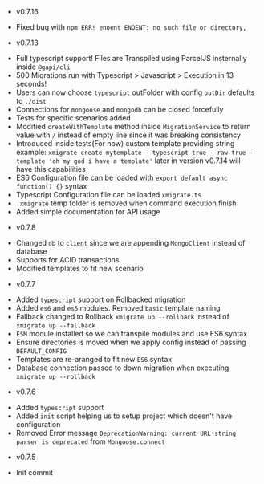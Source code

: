 
* v0.7.16
- Fixed bug with `npm ERR! enoent ENOENT: no such file or directory,`

* v0.7.13
- Full typescript support! Files are Transpiled using ParcelJS insternally inside `@gapi/cli`
- 500 Migrations run with Typescript > Javascript > Execution in 13 seconds!
- Users can now choose `typescript` outFolder with config `outDir` defaults to `./dist`
- Connections for `mongoose` and `mongodb` can be closed forcefully
- Tests for specific scenarios added
- Modified `createWithTemplate` method inside `MigrationService` to return value with `/` instead of empty line since it was breaking consistency
- Introduced inside tests(For now) custom template providing string example: `xmigrate create mytemplate --typescript true --raw true --template 'oh my god i have a template'` later in version v0.7.14 will have this capabilities
- ES6 Configuration file can be loaded with `export default async function() {}` syntax
- Typescript Configuration file can be loaded `xmigrate.ts`
- `.xmigrate` temp folder is removed when command execution finish
- Added simple documentation for API usage

* v0.7.8
- Changed `db` to `client` since we are appending `MongoClient` instead of database
- Supports for ACID transactions
- Modified templates to fit new scenario

* v0.7.7
- Added `typescript` support on Rollbacked migration
- Added `es6` and `es5` modules. Removed `basic` template naming
- Fallback changed to Rollback `xmigrate up --rollback` instead of `xmigrate up --fallback`
- `ESM` module installed so we can transpile modules and use ES6 syntax
- Ensure directories is moved when we apply config instead of passing `DEFAULT_CONFIG`
- Templates are re-aranged to fit new `ES6` syntax
- Database connection passed to down migration when executing `xmigrate up --rollback`

* v0.7.6
- Added `typescript` support
- Added `init` script helping us to setup project which doesn't have configuration
- Removed Error message `DeprecationWarning: current URL string parser is deprecated` from `Mongoose.connect`

* v0.7.5
- Init commit